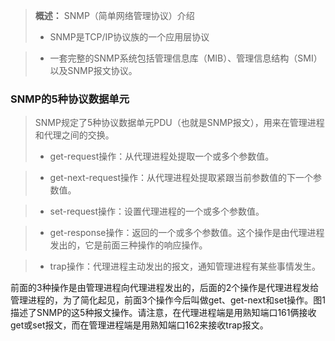 > **概述：** SNMP（简单网络管理协议）介绍
> - SNMP是TCP/IP协议族的一个应用层协议

> - 一套完整的SNMP系统包括管理信息库（MIB）、管理信息结构（SMI）以及SNMP报文协议。




### SNMP的5种协议数据单元
> SNMP规定了5种协议数据单元PDU（也就是SNMP报文），用来在管理进程和代理之间的交换。
> - get-request操作：从代理进程处提取一个或多个参数值。

> - get-next-request操作：从代理进程处提取紧跟当前参数值的下一个参数值。

> - set-request操作：设置代理进程的一个或多个参数值。

> - get-response操作：返回的一个或多个参数值。这个操作是由代理进程发出的，它是前面三种操作的响应操作。

> - trap操作：代理进程主动发出的报文，通知管理进程有某些事情发生。

> 
前面的3种操作是由管理进程向代理进程发出的，后面的2个操作是代理进程发给管理进程的，为了简化起见，前面3个操作今后叫做get、get-next和set操作。图1描述了SNMP的这5种报文操作。请注意，在代理进程端是用熟知端口161俩接收get或set报文，而在管理进程端是用熟知端口162来接收trap报文。



